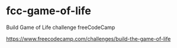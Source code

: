 # fcc-game-of-life
Build Game of Life challenge freeCodeCamp

https://www.freecodecamp.com/challenges/build-the-game-of-life
